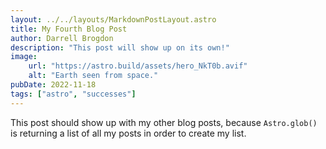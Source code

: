 ```yaml
---
layout: ../../layouts/MarkdownPostLayout.astro
title: My Fourth Blog Post
author: Darrell Brogdon
description: "This post will show up on its own!"
image:
    url: "https://astro.build/assets/hero_NkT0b.avif"
    alt: "Earth seen from space."
pubDate: 2022-11-18
tags: ["astro", "successes"]
---
```

This post should show up with my other blog posts, because `Astro.glob()` is returning a list of all my posts in order 
to create my list.